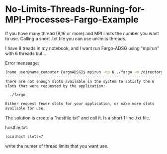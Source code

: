 # No-Limits-Threads-Running-for-MPI-Processes-Fargo-Example

If you have many thread (8,16 or more) and MPI limits the number you want to use. Calling a short .txt file you can use  unlimits threads.

I have 8 treads in my notebook, and I want run Fargo-ADSG using "mpirun" with 6 threads but ..

Error menssage:

```sh
[name_user@name_computer FargoADSG]$ mpirun -np 6 ./fargo -m /directory/of/the/par/file/adsg.par 
--------------------------------------------------------------------------
There are not enough slots available in the system to satisfy the 6
slots that were requested by the application:

  ./fargo

Either request fewer slots for your application, or make more slots
available for use.
```

The solution is create a "hostfile.txt" and call it. Is a short 1 line .txt file.

hostfile.txt:
```sh
localhost slots=7
```

write the numer of thread limits that you want use. 
